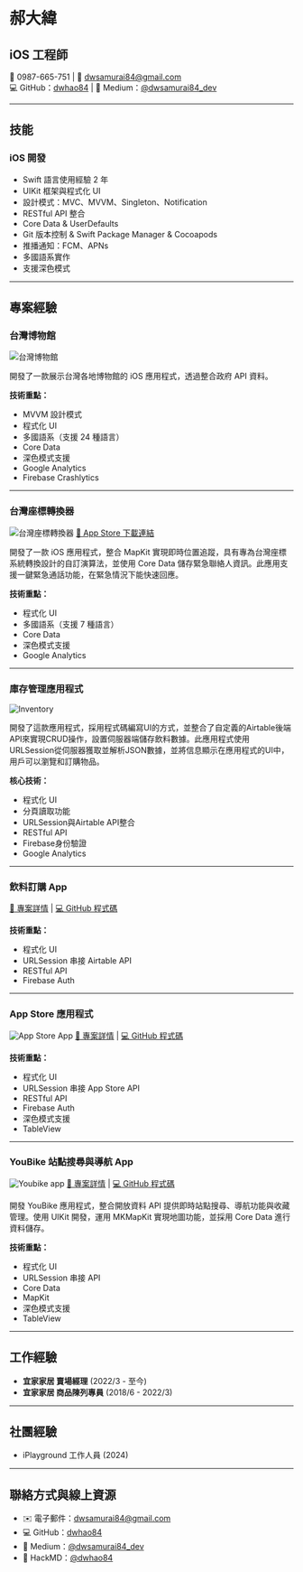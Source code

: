 # 郝大緯
## iOS 工程師

📱 0987-665-751 | 📧 dwsamurai84@gmail.com  
💻 GitHub：[dwhao84](https://github.com/dwhao84) | 📝 Medium：[@dwsamurai84_dev](https://medium.com/@dwsamurai84_dev)

---

## 技能

### iOS 開發
- Swift 語言使用經驗 2 年
- UIKit 框架與程式化 UI
- 設計模式：MVC、MVVM、Singleton、Notification
- RESTful API 整合
- Core Data & UserDefaults
- Git 版本控制 & Swift Package Manager & Cocoapods
- 推播通知：FCM、APNs
- 多國語系實作
- 支援深色模式

---

## 專案經驗

### 台灣博物館
![台灣博物館](../assets/TaiwanMuseum.png)

開發了一款展示台灣各地博物館的 iOS 應用程式，透過整合政府 API 資料。

**技術重點：**
- MVVM 設計模式
- 程式化 UI
- 多國語系（支援 24 種語言）
- Core Data
- 深色模式支援
- Google Analytics
- Firebase Crashlytics

---

### 台灣座標轉換器
![台灣座標轉換器](../assets/TaiwanCoordinateConverter.png)
[📲 App Store 下載連結](https://apps.apple.com/tw/app/taiwan-coordinate-converter/id6741114893?l=en-GB)

開發了一款 iOS 應用程式，整合 MapKit 實現即時位置追蹤，具有專為台灣座標系統轉換設計的自訂演算法，並使用 Core Data 儲存緊急聯絡人資訊。此應用支援一鍵緊急通話功能，在緊急情況下能快速回應。

**技術重點：**
- 程式化 UI
- 多國語系（支援 7 種語言）
- Core Data
- 深色模式支援
- Google Analytics

---

### 庫存管理應用程式
![Inventory](../assets/Inventory%20App.png)

開發了這款應用程式，採用程式碼編寫UI的方式，並整合了自定義的Airtable後端API來實現CRUD操作，設置伺服器端儲存飲料數據。此應用程式使用URLSession從伺服器獲取並解析JSON數據，並將信息顯示在應用程式的UI中，用戶可以瀏覽和訂購物品。

**核心技術：**
- 程式化 UI
- 分頁讀取功能
- URLSession與Airtable API整合
- RESTful API
- Firebase身份驗證
- Google Analytics

---

### 飲料訂購 App
[📝 專案詳情](https://medium.com/彼得潘的-swift-ios-app-開發教室/hw-50-drink-order-app-1-get-6d4f7566c6f5) | [💻 GitHub 程式碼](https://github.com/dwhao84/DrinkOrderApp)

**技術重點：**
- 程式化 UI
- URLSession 串接 Airtable API
- RESTful API
- Firebase Auth

---

### App Store 應用程式
![App Store App](../assets/App-Store-app.gif)
[📝 專案詳情](https://medium.com/彼得潘的-swift-ios-app-開發教室/hw-48-app-store-425538e1f98b) | [💻 GitHub 程式碼](https://github.com/dwhao84/HW48-App-store)

**技術重點：**
- 程式化 UI
- URLSession 串接 App Store API
- RESTful API
- Firebase Auth
- 深色模式支援
- TableView

---

### YouBike 站點搜尋與導航 App
![Youbike app](../assets/Youbike.png)
[📝 專案詳情](https://medium.com/彼得潘的-swift-ios-app-開發教室/hw-47-串接you-bike-api-資料存到core-data-70fa9782e915) | [💻 GitHub 程式碼](https://github.com/dwhao84/HW-44-JSON-Decoder)

開發 YouBike 應用程式，整合開放資料 API 提供即時站點搜尋、導航功能與收藏管理。使用 UIKit 開發，運用 MKMapKit 實現地圖功能，並採用 Core Data 進行資料儲存。

**技術重點：**
- 程式化 UI
- URLSession 串接 API
- Core Data
- MapKit
- 深色模式支援
- TableView

---

## 工作經驗
- **宜家家居 賣場經理** (2022/3 - 至今)
- **宜家家居 商品陳列專員** (2018/6 - 2022/3)

---

## 社團經驗
- iPlayground 工作人員 (2024)

---

## 聯絡方式與線上資源
- ✉️ 電子郵件：dwsamurai84@gmail.com
- 💻 GitHub：[dwhao84](https://github.com/dwhao84)
- 📝 Medium：[@dwsamurai84_dev](https://medium.com/@dwsamurai84_dev)
- 📝 HackMD：[@dwhao84](https://hackmd.io/@dwhao84)